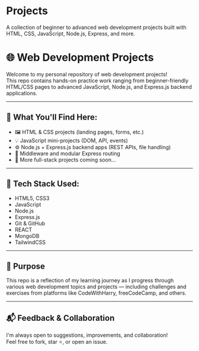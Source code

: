 # Projects
A collection of beginner to advanced web development projects built with HTML, CSS, JavaScript, Node.js, Express, and more.

# 🌐 Web Development Projects

Welcome to my personal repository of web development projects!  
This repo contains hands-on practice work ranging from beginner-friendly HTML/CSS pages to advanced JavaScript, Node.js, and Express.js backend applications.

---

## 📁 What You'll Find Here:

- 🖼️ HTML & CSS projects (landing pages, forms, etc.)
- 💡 JavaScript mini-projects (DOM, API, events)
- ⚙️ Node.js + Express.js backend apps (REST APIs, file handling)
- 🧩 Middleware and modular Express routing
- 🔗 More full-stack projects coming soon...

---

## 🚀 Tech Stack Used:

- HTML5, CSS3
- JavaScript
- Node.js
- Express.js
- Git & GitHub
- REACT
- MongoDB
- TailwindCSS

---

## 📌 Purpose

This repo is a reflection of my learning journey as I progress through various web development topics and projects — including challenges and exercises from platforms like CodeWithHarry, freeCodeCamp, and others.

---

## 📬 Feedback & Collaboration

I'm always open to suggestions, improvements, and collaboration!  
Feel free to fork, star ⭐, or open an issue.

